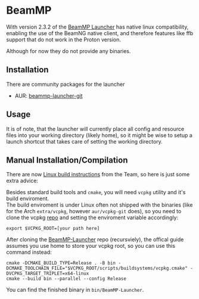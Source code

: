 # BeamMP
With version 2.3.2 of the [BeamMP Launcher](https://github.com/BeamMP/BeamMP-Launcher) has native linux compatibility, 
enabling the use of the BeamNG native client, and therefore features like ffb support that do not work in the Proton version.
  
Although for now they do not provide any binaries.  

## Installation
There are community packages for the launcher
- AUR: [beammp-launcher-git](https://aur.archlinux.org/packages/beammp-launcher-git)

## Usage
It is of note, that the launcher will currently place all config and resource files into your working directory (likely home),
so it might be wise to setup a launch shortcut that takes care of setting the working directory.

## Manual Installation/Compilation
There are now [Linux build instructions](https://github.com/BeamMP/BeamMP-Launcher?tab=readme-ov-file#how-to-build-for-linux) from the Team,
so here is just some extra advice:  
  
Besides standard build tools and `cmake`, you will need `vcpkg` utility and it's build enviroment.  
The build enviroment is under Linux often not shipped with the binaries (like for the Arch `extra/vcpkg`, however `aur/vcpkg-git` does), 
so you need to clone the vcpkg [repo](https://github.com/microsoft/vcpkg) and setting the enviroment variable accordingly:
```
export $VCPKG_ROOT=[your path here]
```
  
After cloning the [BeamMP-Launcher](https://github.com/BeamMP/BeamMP-Launcher) repo (recursviely), 
the offical guide assumes you use home to store your vcpkg root, so you can use this command instead:
```
cmake -DCMAKE_BUILD_TYPE=Release . -B bin -DCMAKE_TOOLCHAIN_FILE="$VCPKG_ROOT/scripts/buildsystems/vcpkg.cmake" -DVCPKG_TARGET_TRIPLET=x64-linux
cmake --build bin --parallel --config Release
```
  
You can find the finished binary in `bin/BeamMP-Launcher`.
